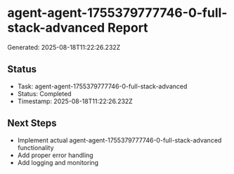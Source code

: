 # agent-agent-1755379777746-0-full-stack-advanced Report

Generated: 2025-08-18T11:22:26.232Z

## Status
- Task: agent-agent-1755379777746-0-full-stack-advanced
- Status: Completed
- Timestamp: 2025-08-18T11:22:26.232Z

## Next Steps
- Implement actual agent-agent-1755379777746-0-full-stack-advanced functionality
- Add proper error handling
- Add logging and monitoring
